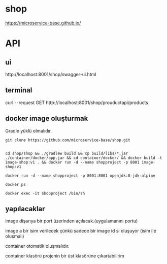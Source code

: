# shop

https://microservice-base.github.io/

# API

## ui

http://localhost:8001/shop/swagger-ui.html

## terminal

curl --request GET http://localhost:8001/shop/prouductapi/products



## docker image oluşturmak

Gradle yüklü olmalıdır.
```
git clone https://github.com/microservice-base/shop.git


cd shop/shop && ./gradlew build && cp build/libs/*.jar ./container/docker/app.jar && cd container/docker/ && docker build -t image-shop:v1 . && docker run -d --name shopproject -p 8001 image-shop:v1

docker run -d --name shopproject -p 8001:8001 openjdk:8-jdk-alpine

docker ps

docker exec -it shopproject /bin/sh

```


## yapılacaklar
image dişarıya bir port üzerinden açılacak.(uygulamanını portu)

image a bir isim verilecek çünkü sadece bir image id si oluşuyor (isim ile oluşmalı)

container otomatik oluşmalıdır.

container klasörü projenin bir üst klasörüne çıkartabilirim
